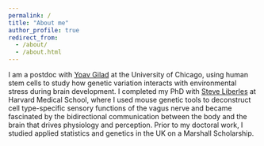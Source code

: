 ```yaml
---
permalink: /
title: "About me"
author_profile: true
redirect_from: 
  - /about/
  - /about.html
---
```


I am a postdoc with [Yoav Gilad](https://www.giladlab.uchicago.edu/) at the University of Chicago, using human stem cells to study how genetic variation interacts with environmental stress during brain development.  I completed my PhD with [Steve Liberles](https://liberles.hms.harvard.edu/) at Harvard Medical School, where I used mouse genetic tools to deconstruct cell type-specific sensory functions of the vagus nerve and became fascinated by the bidirectional communication between the body and the brain that drives physiology and perception.  Prior to my doctoral work, I studied applied statistics and genetics in the UK on a Marshall Scholarship.



<!-- Most genetic differences between people, and between closely related species, do not affect protein function but rather control the regulation of genes, and the phenotypic effects of most genetic variants are unknown.   -->